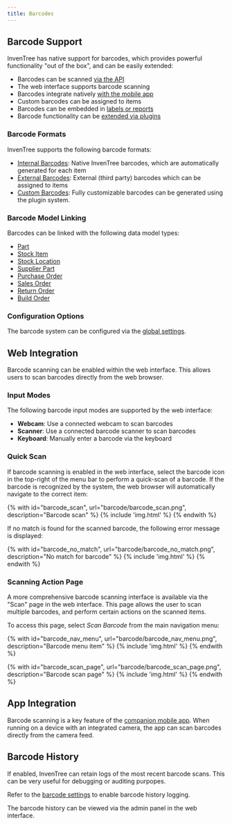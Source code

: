 ```yaml
---
title: Barcodes
---
```


## Barcode Support

InvenTree has native support for barcodes, which provides powerful functionality "out of the box", and can be easily extended:

- Barcodes can be scanned [via the API](../api/index.md)
- The web interface supports barcode scanning
- Barcodes integrate natively [with the mobile app](../app/barcode.md)
- Custom barcodes can be assigned to items
- Barcodes can be embedded in [labels or reports](../report/barcodes.md)
- Barcode functionality can be [extended via plugins](../plugins/mixins/barcode.md)

### Barcode Formats

InvenTree supports the following barcode formats:

- [Internal Barcodes](./internal.md): Native InvenTree barcodes, which are automatically generated for each item
- [External Barcodes](./external.md): External (third party) barcodes which can be assigned to items
- [Custom Barcodes](./custom.md): Fully customizable barcodes can be generated using the plugin system.

### Barcode Model Linking

Barcodes can be linked with the following data model types:

- [Part](../part/index.md#part)
- [Stock Item](../stock/index.md#stock-item)
- [Stock Location](../stock/index.md#stock-location)
- [Supplier Part](../purchasing/supplier.md#supplier-parts)
- [Purchase Order](../purchasing/purchase_order.md#purchase-orders)
- [Sales Order](../sales/sales_order.md#sales-orders)
- [Return Order](../sales/return_order.md#return-orders)
- [Build Order](../manufacturing/build.md#build-orders)

### Configuration Options

The barcode system can be configured via the [global settings](../settings/global.md#barcodes).

## Web Integration

Barcode scanning can be enabled within the web interface. This allows users to scan barcodes directly from the web browser.

### Input Modes

The following barcode input modes are supported by the web interface:

- **Webcam**: Use a connected webcam to scan barcodes
- **Scanner**: Use a connected barcode scanner to scan barcodes
- **Keyboard**: Manually enter a barcode via the keyboard

### Quick Scan

If barcode scanning is enabled in the web interface, select the barcode icon in the top-right of the menu bar to perform a quick-scan of a barcode. If the barcode is recognized by the system, the web browser will automatically navigate to the correct item:

{% with id="barcode_scan", url="barcode/barcode_scan.png", description="Barcode scan" %}
{% include 'img.html' %}
{% endwith %}

If no match is found for the scanned barcode, the following error message is displayed:

{% with id="barcode_no_match", url="barcode/barcode_no_match.png", description="No match for barcode" %}
{% include 'img.html' %}
{% endwith %}

### Scanning Action Page

A more comprehensive barcode scanning interface is available via the "Scan" page in the web interface. This page allows the user to scan multiple barcodes, and perform certain actions on the scanned items.

To access this page, select *Scan Barcode* from the main navigation menu:

{% with id="barcode_nav_menu", url="barcode/barcode_nav_menu.png", description="Barcode menu item" %}
{% include 'img.html' %}
{% endwith %}

{% with id="barcode_scan_page", url="barcode/barcode_scan_page.png", description="Barcode scan page" %}
{% include 'img.html' %}
{% endwith %}

## App Integration

Barcode scanning is a key feature of the [companion mobile app](../app/barcode.md). When running on a device with an integrated camera, the app can scan barcodes directly from the camera feed.

## Barcode History

If enabled, InvenTree can retain logs of the most recent barcode scans. This can be very useful for debugging or auditing purpopes.

Refer to the [barcode settings](../settings/global.md#barcodes) to enable barcode history logging.

The barcode history can be viewed via the admin panel in the web interface.
